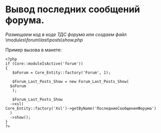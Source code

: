 # Вывод последних сообщений форума. #

*Размещаем код в коде ТДС форума или создаем файл \modules\forum\last\posts\show.php*

Пример вызова в макете:

    <?php
    if (Core::moduleIsActive('forum'))
    {
       $oForum = Core_Entity::factory('Forum', 1);
    
       $Forum_Last_Posts_Show = new Forum_Last_Posts_Show(
      $oForum
       );
    
       $Forum_Last_Posts_Show
      ->xsl(
    Core_Entity::factory('Xsl')->getByName('ПоследниеСообщенияФорума')
      )
      ->show();
    }
    ?>